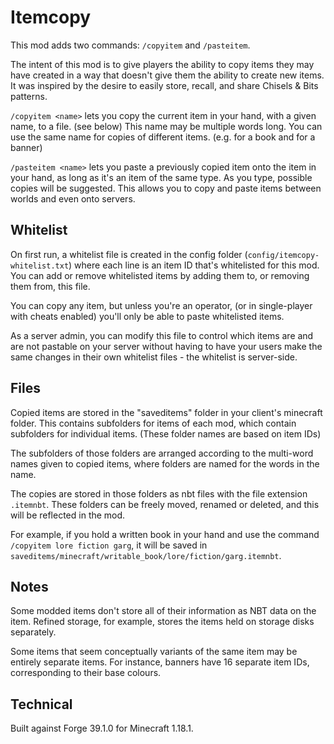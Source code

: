 # Itemcopy

This mod adds two commands: `/copyitem` and `/pasteitem`.

The intent of this mod is to give players the ability to copy items they may have created in a way that doesn't give them the ability to create new items. It was inspired by the desire to easily store, recall, and share Chisels & Bits patterns.

`/copyitem <name>` lets you copy the current item in your hand, with a given name, to a file. (see below) This name may be multiple words long. You can use the same name for copies of different items. (e.g. for a book and for a banner)

`/pasteitem <name>` lets you paste a previously copied item onto the item in your hand, as long as it's an item of the same type. As you type, possible copies will be suggested. This allows you to copy and paste items between worlds and even onto servers.

## Whitelist

On first run, a whitelist file is created in the config folder (`config/itemcopy-whitelist.txt`) where each line is an item ID that's whitelisted for this mod. You can add or remove whitelisted items by adding them to, or removing them from, this file.

You can copy any item, but unless you're an operator, (or in single-player with cheats enabled) you'll only be able to paste whitelisted items.

As a server admin, you can modify this file to control which items are and are not pastable on your server without having to have your users make the same changes in their own whitelist files - the whitelist is server-side.

## Files

Copied items are stored in the "saveditems" folder in your client's minecraft folder. This contains subfolders for items of each mod, which contain subfolders for individual items. (These folder names are based on item IDs)

The subfolders of those folders are arranged according to the multi-word names given to copied items, where folders are named for the words in the name.

The copies are stored in those folders as nbt files with the file extension `.itemnbt`. These folders can be freely moved, renamed or deleted, and this will be reflected in the mod.

For example, if you hold a written book in your hand and use the command `/copyitem lore fiction garg`, it will be saved in `saveditems/minecraft/writable_book/lore/fiction/garg.itemnbt`.

## Notes

Some modded items don't store all of their information as NBT data on the item. Refined storage, for example, stores the items held on storage disks separately.

Some items that seem conceptually variants of the same item may be entirely separate items. For instance, banners have 16 separate item IDs, corresponding to their base colours.

## Technical

Built against Forge 39.1.0 for Minecraft 1.18.1.
